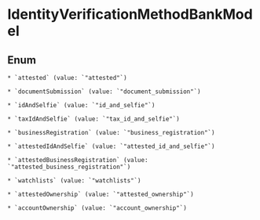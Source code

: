 
# IdentityVerificationMethodBankModel

## Enum


    * `attested` (value: `"attested"`)

    * `documentSubmission` (value: `"document_submission"`)

    * `idAndSelfie` (value: `"id_and_selfie"`)

    * `taxIdAndSelfie` (value: `"tax_id_and_selfie"`)

    * `businessRegistration` (value: `"business_registration"`)

    * `attestedIdAndSelfie` (value: `"attested_id_and_selfie"`)

    * `attestedBusinessRegistration` (value: `"attested_business_registration"`)

    * `watchlists` (value: `"watchlists"`)

    * `attestedOwnership` (value: `"attested_ownership"`)

    * `accountOwnership` (value: `"account_ownership"`)



